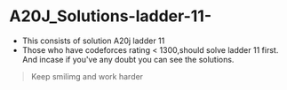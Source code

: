 # A20J_Solutions-ladder-11-
- This consists of solution A20j ladder 11
- Those who have codeforces rating < 1300,should solve ladder 11 first. And incase if you've any doubt you can see the solutions.

>Keep smilimg and work harder
